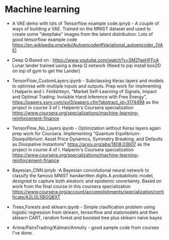 # Machine learning
* A VAE demo with lots of Tensorflow example code.ipnyb - A couple of ways of building a VAE. Trained on the MNIST dataset and used to create some "deepfake" images from the latent distribution. Lots of good tensorflow example code
https://en.wikipedia.org/wiki/Autoencoder#Variational_autoencoder_(VAE)

* Deep Q:Based on : https://www.youtube.com/watch?v=SMZfgeHFFcA Lunar lander trained using a deep Q network (Need to pip install box2D on top of gym to get the Lander)

* TensorFlow_CustomLayers.ipynb - Subclassing Keras layers and models to optimise with multiple inputs and outputs. Prep work for implmenting I.Halperin and I. Feldshteyn, "Market Self-Learning of Signals, Impact and Optimal Trading: Invisible Hand Inference with Free Energy", https://papers.ssrn.com/sol3/papers.cfm?abstract_id=3174498 as the project in course 3 of I. Halperin's Coursera specialization https://www.coursera.org/specializations/machine-learning-reinforcement-finance

* TensorFlow_No_Layers.ipynb - Optimization without Keras layers again prep work for Coursera. Implementing "Quantum Equilibrium-Disequilibrium: Asset Price Dynamics, Symmetry Breaking, and Defaults as Dissipative Instantons" https://arxiv.org/abs/1808.03607  as the project in course 4 of I. Halperin's Coursera specialization https://www.coursera.org/specializations/machine-learning-reinforcement-finance

* Bayesian_CNN.ipnyb -A Bayesian convolutional neural network to classify the famous MNIST handwritten digits.A probabilistic model, designed to capture both aleatoric and epistemic uncertainty. Based on work from the final course in this coursera specialization https://www.coursera.org/account/accomplishments/specialization/certificate/A2LGL5BGQBXT
* Trees,Forests and sklearn.ipynb - Simple clasification problem using logistic regression from sklearn, tensorflow and statsmodels and then sklearn CART, random forest and boosted tree plus sklearn naive bayes

* Arima/PairsTrading/Kalman/Annuity - good sample code from courses I've done.
